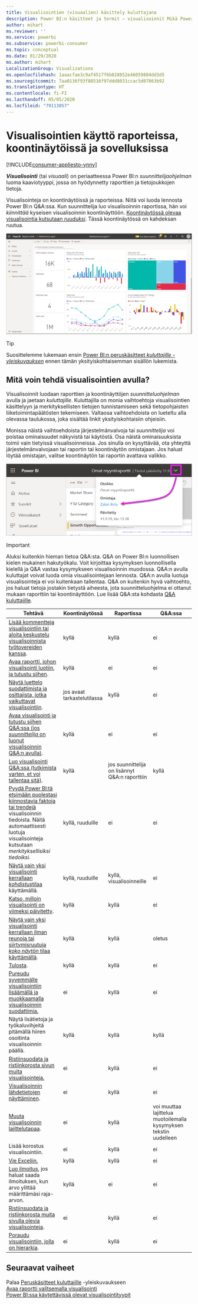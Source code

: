 ```yaml
---
title: Visualisointien (visuaalien) käsittely kuluttajana
description: Power BI:n käsitteet ja termit – visualisoinnit Mikä Power BI:n visualisointi on?
author: mihart
ms.reviewer: ''
ms.service: powerbi
ms.subservice: powerbi-consumer
ms.topic: conceptual
ms.date: 01/29/2020
ms.author: mihart
LocalizationGroup: Visualizations
ms.openlocfilehash: 1aaacfae3c9af4517f6b028852e46059884dd3d5
ms.sourcegitcommit: 7aa0136f93f88516f97ddd8031ccac5d07863b92
ms.translationtype: HT
ms.contentlocale: fi-FI
ms.lasthandoff: 05/05/2020
ms.locfileid: "79113857"
---
```

# <a name="interact-with-visuals-in-reports-dashboards-and-apps"></a>Visualisointien käyttö raporteissa, koontinäytöissä ja sovelluksissa

[!INCLUDE[consumer-appliesto-ynny](../includes/consumer-appliesto-ynny.md)]

***Visualisointi*** (tai *visuaali*) on periaatteessa Power BI:n *suunnittelijaohjelman* luoma kaaviotyyppi, jossa on hyödynnetty raporttien ja tietojoukkojen tietoja. 

Visualisointeja on koontinäytöissä ja raporteissa. Niitä voi luoda lennosta Power BI:n Q&A:ssa. Kun suunnittelija luo visualisoinnin raportissa, hän voi *kiinnittää* kyseisen visualisoinnin koontinäyttöön. [Koontinäytössä olevaa visualisointia kutsutaan *ruuduksi*](end-user-tiles.md). Tässä koontinäytössä on kahdeksan ruutua. 

![Koontinäyttö ja ruudut](media/end-user-visualizations/power-bi-dashboard.png)

> [!TIP]
> Suosittelemme lukemaan ensin [Power BI:n peruskäsitteet *kuluttajille -yleiskuvauksen*](end-user-basic-concepts.md) ennen tämän yksityiskohtaisemman sisällön lukemista.

## <a name="what-can-i-do-with-visuals"></a>Mitä voin tehdä visualisointien avulla?

Visualisoinnit luodaan raporttien ja koontinäyttöjen *suunnitteluohjelman* avulla ja jaetaan *kuluttajille*. Kuluttajilla on monia vaihtoehtoja visualisointien käsittelyyn ja merkityksellisten tietojen tunnistamiseen sekä tietopohjaisten liiketoimintapäätösten tekemiseen. Valtaosa vaihtoehdoista on lueteltu alla olevassa taulukossa, joka sisältää linkit yksityiskohtaisiin ohjeisiin.

Monissa näistä vaihtoehdoista järjestelmänvalvoja tai *suunnittelija* voi poistaa ominaisuudet näkyvistä tai käytöstä. Osa näistä ominaisuuksista toimii vain tietyissä visualisoinneissa.  Jos sinulla on kysyttävää, ota yhteyttä järjestelmänvalvojaan tai raportin tai koontinäytön omistajaan. Jos haluat löytää omistajan, valitse koontinäytön tai raportin avattava valikko. 

![Otsikon avattava valikko, jossa näkyy omistaja](media/end-user-visualizations/power-bi-owner.png)


> [!IMPORTANT]
> Aluksi kuitenkin hieman tietoa Q&A:sta. Q&A on Power BI:n luonnollisen kielen mukainen hakutyökalu. Voit kirjoittaa kysymyksen luonnollisella kielellä ja Q&A vastaa kysymykseen visualisoinnin muodossa. Q&A:n avulla kuluttajat voivat luoda omia visualisointejaan lennosta. Q&A:n avulla luotuja visualisointeja ei voi kuitenkaan tallentaa. Q&A on kuitenkin hyvä vaihtoehto, jos haluat tietoja jostakin tietystä aiheesta, jota suunnitteluohjelma ei ottanut mukaan raporttiin tai koontinäyttöön. Lue lisää Q&A:sta kohdasta [Q&A kuluttajille](end-user-q-and-a.md).



|Tehtävä  |Koontinäytössä  |Raportissa  | Q&A:ssa
|---------|---------|---------|--------|
|[Lisää kommentteja visualisointiin tai aloita keskustelu visualisoinnista työtovereiden kanssa](end-user-comment.md).     |  kyllä       |   kyllä      |  ei  |
|[Avaa raportti, johon visualisointi luotiin, ja tutustu siihen](end-user-tiles.md).     |    kyllä     |   ei      |  ei |
|[Näytä luettelo suodattimista ja osittajista, jotka vaikuttavat visualisointiin](end-user-report-filter.md).     |    jos avaat tarkastelutilassa     |   kyllä      |  ei |
|[Avaa visualisointi ja tutustu siihen Q&A:ssa (jos *suunnittelija* on luonut visualisoinnin Q&A:n avulla)](end-user-q-and-a.md).     |   kyllä      |   ei      |  ei  |
|[Luo visualisointi Q&A:ssa (tutkimista varten, et voi tallentaa sitä)](end-user-q-and-a.md).     |   kyllä      |   jos suunnittelija on lisännyt Q&A:n raporttiin      |  kyllä  |
|[Pyydä Power BI:tä etsimään puolestasi kiinnostavia faktoja tai trendejä](end-user-insights.md) visualisoinnin tiedoista.  Näitä automaattisesti luotuja visualisointeja kutsutaan *merkityksellisiksi tiedoiksi*.     |    kyllä, ruuduille    |  ei       | ei   |
|[Näytä vain yksi visualisointi kerrallaan *kohdistus*tilaa](end-user-focus.md) käyttämällä.     | kyllä, ruuduille        |   kyllä, visualisoinneille      | ei  |
|[Katso, milloin visualisointi on viimeksi päivitetty](end-user-fresh.md).     |  kyllä       |    kyllä     | ei  |
|[Näytä vain yksi visualisointi kerrallaan ilman reunoja tai siirtymisruutuja *koko näytön* tilaa käyttämällä](end-user-focus.md).     |   kyllä      |  kyllä       | oletus  |
|[Tulosta](end-user-print.md).     |  kyllä       |   kyllä      | ei  |
|[Pureudu syvemmälle visualisointiin lisäämällä ja muokkaamalla visualisoinnin suodattimia.](end-user-report-filter.md)     |    ei     |   kyllä      | ei  |
|Näytä lisätietoja ja työkaluvihjeitä pitämällä hiiren osoitinta visualisoinnin päällä.     |    kyllä     |   kyllä      | kyllä  |
|[Ristiinsuodata ja ristiinkorosta sivun muita visualisointeja.](end-user-interactions.md)    |   ei      |   kyllä      | ei  |
|[Visualisoinnin lähdetietojen näyttäminen](end-user-show-data.md).     |  ei       |   kyllä      | ei  |
| [Muuta visualisoinnin lajittelutapaa](end-user-change-sort.md). | ei  | kyllä  | voi muuttaa lajittelua muotoilemalla kysymyksen tekstin uudelleen  |
| Lisää korostus visualisointiin. | ei  | kyllä  |  ei |
| [Vie Exceliin.](end-user-export.md) | kyllä | kyllä | ei|
| [Luo ilmoitus](end-user-alerts.md), jos haluat saada ilmoituksen, kun arvo ylittää määrittämäsi raja-arvon.  | kyllä  | ei  | ei |
| [Ristiinsuodata ja ristiinkorosta muita sivulla olevia visualisointeja](end-user-report-filter.md).  | ei      | kyllä  | ei |
| [Poraudu visualisointiin, jolla on hierarkia](end-user-drill.md).  | ei  | kyllä   | ei |

## <a name="next-steps"></a>Seuraavat vaiheet
Palaa [Peruskäsitteet kuluttajille](end-user-basic-concepts.md)   -yleiskuvaukseen  
[Avaa raportti valitsemalla visualisointi](end-user-report-open.md)    
[Power BI:ssa käytettävissä olevat visualisointityypit](end-user-visual-type.md)